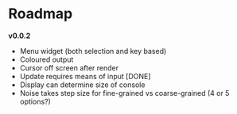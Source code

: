 Roadmap
=======

**v0.0.2**

* Menu widget (both selection and key based)
* Coloured output
* Cursor off screen after render
* Update requires means of input [DONE]
* Display can determine size of console
* Noise takes step size for fine-grained vs coarse-grained (4 or 5 options?)
